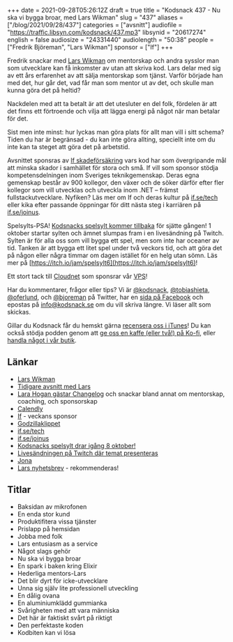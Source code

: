 +++
date = 2021-09-28T05:26:12Z
draft = true
title = "Kodsnack 437 - Nu ska vi bygga broar, med Lars Wikman"
slug = "437"
aliases = ["/blog/2021/09/28/437"]
categories = ["avsnitt"]
audiofile = "https://traffic.libsyn.com/kodsnack/437.mp3"
libsynid = "20617274"
english = false
audiosize = "24331440"
audiolength = "50:38"
people = ["Fredrik Björeman", "Lars Wikman"]
sponsor = ["If"]
+++

Fredrik snackar med [Lars Wikman](https://underjord.io/) om mentorskap och andra sysslor man som utvecklare kan få inkomster av utan att skriva kod. Lars delar med sig av ett års erfarenhet av att sälja mentorskap som tjänst. Varför började han med det, hur går det, vad får man som mentor ut av det, och skulle man kunna göra det på heltid?

Nackdelen med att ta betalt är att det utesluter en del folk, fördelen är att det finns ett förtroende och vilja att lägga energi på något när man betalar för det.

Sist men inte minst: hur lyckas man göra plats för allt man vill i sitt schema? Tiden du har är begränsad - du kan inte göra allting, speciellt inte om du inte kan ta steget att göra det på arbetstid.

Avsnittet sponsras av [If skadeförsäkring](https://www.if.se/) vars kod har som övergripande mål att minska skador i samhället för stora och små. If vill som sponsor stödja kompetensdelningen inom Sveriges teknikgemenskap. Deras egna gemenskap består av 900 kollegor, den växer och de söker därför efter fler kollegor som vill utvecklas och utveckla inom .NET – främst fullstackutvecklare. Nyfiken? Läs mer om If och deras kultur på [if.se/tech](https://www.if.se/tech) eller kika efter passande öppningar för ditt nästa steg i karriären på [if.se/joinus](https://www.if.se/joinus).

Spelsylts-PSA! [Kodsnacks spelsylt kommer tillbaka](https://itch.io/jam/spelsylt6) för sjätte gången! 1 oktober startar sylten och ämnet slumpas fram i en livesändning på Twitch. Sylten är för alla oss som vill bygga ett spel, men som inte har oceaner av tid. Tanken är att bygga ett litet spel under två veckors tid, och att göra det på någon eller några timmar om dagen istället för en helg utan sömn. Läs mer på [https://itch.io/jam/spelsylt6](https://itch.io/jam/spelsylt6)! 

Ett stort tack till [Cloudnet](https://www.cloudnet.se) som sponsrar vår [VPS](https://en.wikipedia.org/wiki/Virtual_private_server)!

Har du kommentarer, frågor eller tips? Vi är [@kodsnack](https://www.twitter.com/kodsnack), [@tobiashieta](https://www.twitter.com/tobiashieta), [@oferlund](https://www.twitter.com/oferlund), och [@bjoreman](https://www.twitter.com/bjoreman) på Twitter, har en [sida på Facebook](https://www.facebook.com/kodsnack) och epostas på [info@kodsnack.se](mailto:info@kodsnack.se) om du vill skriva längre. Vi läser allt som skickas.

Gillar du Kodsnack får du hemskt gärna [recensera oss i iTunes](https://itunes.apple.com/se/podcast/kodsnack/id561631498?l=en)! Du kan också stödja podden genom att <a href="https://ko-fi.com/kodsnack" rel="payment">ge oss en kaffe (eller två!) på Ko-fi</a>, eller [handla något i vår butik](https://shop.spreadshirt.se/kodsnack/).

## Länkar ##
* [Lars Wikman](https://underjord.io/)
* [Tidigare avsnitt med Lars](https://kodsnack.se/people/lars-wikman/)
* [Lara Hogan gästar Changelog](https://changelog.com/podcast/453) och snackar bland annat om mentorskap, coaching, och sponsorskap
* [Calendly](https://calendly.com/)
* [If](https://www.if.se/) - veckans sponsor
* [Godzillaklippet](https://www.youtube.com/watch?v=EODmOsFp5bk)
* [if.se/tech](https://www.if.se/tech)
* [if.se/joinus](https://www.if.se/joinus)
* [Kodsnacks spelsylt drar igång 8 oktober!](https://itch.io/jam/spelsylt6)
* [Livesändningen på Twitch där temat presenteras](https://www.twitch.tv/saikyun)
* [Jona](https://twitter.com/saikyun)
* [Lars nyhetsbrev](https://underjord.io/newsletter.html) - rekommenderas!

## Titlar ##
* Baksidan av mikrofonen
* En enda stor kund
* Produktifitera vissa tjänster
* Prislapp på hemsidan
* Jobba med folk
* Lars entusiasm as a service
* Något slags gehör
* Nu ska vi bygga broar
* En spark i baken kring Elixir
* Hederliga mentors-Lars
* Det blir dyrt för icke-utvecklare
* Unna sig själv lite professionell utveckling
* En dålig ovana
* En aluminiumklädd gummianka
* Svårigheten med att vara människa
* Det här är faktiskt svårt på riktigt
* Den perfektaste koden
* Kodbiten kan vi lösa